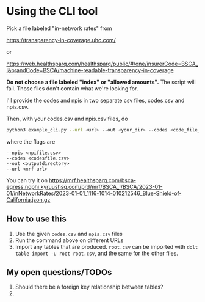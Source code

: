 # Using the CLI tool

Pick a file labeled "in-network rates" from 

https://transparency-in-coverage.uhc.com/

or 

https://web.healthsparq.com/healthsparq/public/#/one/insurerCode=BSCA_I&brandCode=BSCA/machine-readable-transparency-in-coverage

**Do not choose a file labeled "index" or "allowed amounts".** The script will fail. Those files don't contain what we're looking for. 

I'll provide the codes and npis in two separate csv files, codes.csv and npis.csv. 

Then, with your codes.csv and npis.csv files, do

```bash
python3 example_cli.py --url <url> --out <your_dir> --codes <code_file_location> --npis <npi_file_location>
```

where the flags are 

```
--npis <npifile.csv>
--codes <codesfile.csv>
--out <outputdirectory>
--url <mrf url>
```

You can try it on https://mrf.healthsparq.com/bsca-egress.nophi.kyruushsq.com/prd/mrf/BSCA_I/BSCA/2023-01-01/inNetworkRates/2023-01-01_1116-1014-010212546_Blue-Shield-of-California.json.gz

## How to use this
1. Use the given `codes.csv` and `npis.csv` files 
2. Run the command above on different URLs
3. Import any tables that are produced. `root.csv` can be imported with `dolt table import -u root root.csv`, and the same for the other files.


## My open questions/TODOs
1. Should there be a foreign key relationship between tables?
2. 

